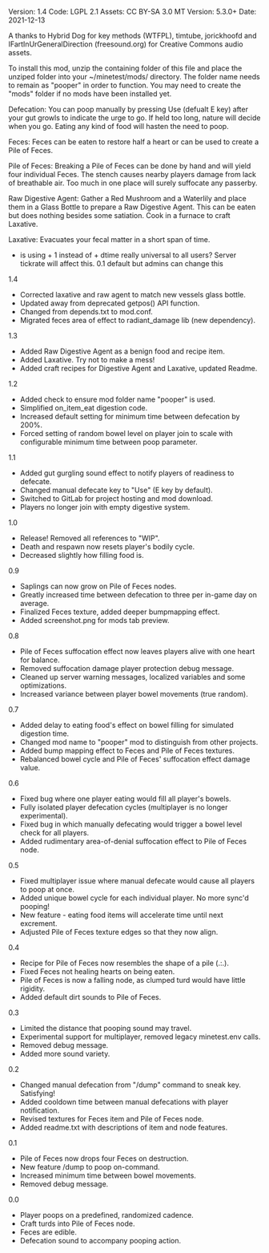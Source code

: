 Version: 1.4
Code: LGPL 2.1
Assets: CC BY-SA 3.0
MT Version: 5.3.0+
Date: 2021-12-13

A thanks to Hybrid Dog for key methods (WTFPL), timtube, jorickhoofd and IFartInUrGeneralDirection (freesound.org) for Creative Commons audio assets.

To install this mod, unzip the containing folder of this file and place the unziped folder into your ~/minetest/mods/ directory. The folder name needs to remain as "pooper" in order to function. You may need to create the "mods" folder if no mods have been installed yet.

Defecation:
You can poop manually by pressing Use (defualt E key) after your gut growls to indicate the urge to go. If held too long, nature will decide when you go. Eating any kind of food will hasten the need to poop.

Feces:
Feces can be eaten to restore half a heart or can be used to create a Pile of Feces.

Pile of Feces:
Breaking a Pile of Feces can be done by hand and will yield four individual Feces. The stench causes nearby players damage from lack of breathable air. Too much in one place will surely suffocate any passerby.

Raw Digestive Agent:
Gather a Red Mushroom and a Waterlily and place them in a Glass Bottle to prepare a Raw Digestive Agent. This can be eaten but does nothing besides some satiation. Cook in a furnace to craft Laxative.

Laxative:
Evacuates your fecal matter in a short span of time.

- is using + 1 instead of + dtime really universal to all users? Server tickrate will affect this. 0.1 default but admins can change this

1.4
- Corrected laxative and raw agent to match new vessels glass bottle.
- Updated away from deprecated getpos() API function.
- Changed from depends.txt to mod.conf.
- Migrated feces area of effect to radiant_damage lib (new dependency).

1.3
- Added Raw Digestive Agent as a benign food and recipe item.
- Added Laxative. Try not to make a mess!
- Added craft recipes for Digestive Agent and Laxative, updated Readme.

1.2
- Added check to ensure mod folder name "pooper" is used.
- Simplified on_item_eat digestion code.
- Increased default setting for minimum time between defecation by 200%.
- Forced setting of random bowel level on player join to scale with configurable minimum time between poop parameter.

1.1
- Added gut gurgling sound effect to notify players of readiness to defecate.
- Changed manual defecate key to "Use" (E key by default).
- Switched to GitLab for project hosting and mod download.
- Players no longer join with empty digestive system.

1.0
- Release! Removed all references to "WIP".
- Death and respawn now resets player's bodily cycle.
- Decreased slightly how filling food is.

0.9
- Saplings can now grow on Pile of Feces nodes.
- Greatly increased time between defecation to three per in-game day on average.
- Finalized Feces texture, added deeper bumpmapping effect.
- Added screenshot.png for mods tab preview.

0.8
- Pile of Feces suffocation effect now leaves players alive with one heart for balance.
- Removed suffocation damage player protection debug message.
- Cleaned up server warning messages, localized variables and some optimizations.
- Increased variance between player bowel movements (true random).

0.7
- Added delay to eating food's effect on bowel filling for simulated digestion time.
- Changed mod name to "pooper" mod to distinguish from other projects.
- Added bump mapping effect to Feces and Pile of Feces textures.
- Rebalanced bowel cycle and Pile of Feces' suffocation effect damage value.

0.6
- Fixed bug where one player eating would fill all player's bowels.
- Fully isolated player defecation cycles (multiplayer is no longer experimental).
- Fixed bug in which manually defecating would trigger a bowel level check for all players.
- Added rudimentary area-of-denial suffocation effect to Pile of Feces node.

0.5
- Fixed multiplayer issue where manual defecate would cause all players to poop at once.
- Added unique bowel cycle for each individual player. No more sync'd pooping!
- New feature - eating food items will accelerate time until next excrement.
- Adjusted Pile of Feces texture edges so that they now align.

0.4
- Recipe for Pile of Feces now resembles the shape of a pile (.:.).
- Fixed Feces not healing hearts on being eaten.
- Pile of Feces is now a falling node, as clumped turd would have little rigidity.
- Added default dirt sounds to Pile of Feces.

0.3
- Limited the distance that pooping sound may travel.
- Experimental support for multiplayer, removed legacy minetest.env calls.
- Removed <suffocation placeholder> debug message.
- Added more sound variety.

0.2
- Changed manual defecation from "/dump" command to sneak key. Satisfying!
- Added cooldown time between manual defecations with player notification.
- Revised textures for Feces item and Pile of Feces node.
- Added readme.txt with descriptions of item and node features.

0.1
- Pile of Feces now drops four Feces on destruction.
- New feature /dump to poop on-command.
- Increased minimum time between bowel movements.
- Removed <defecation placeholder> debug message.

0.0
- Player poops on a predefined, randomized cadence.
- Craft turds into Pile of Feces node.
- Feces are edible.
- Defecation sound to accompany pooping action.
